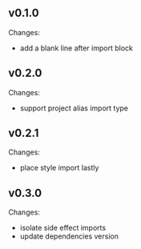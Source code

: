 ## v0.1.0
Changes:
* add a blank line after import block

## v0.2.0
Changes:
* support project alias import type

## v0.2.1
Changes:
* place style import lastly

## v0.3.0
Changes:
* isolate side effect imports
* update dependencies version
